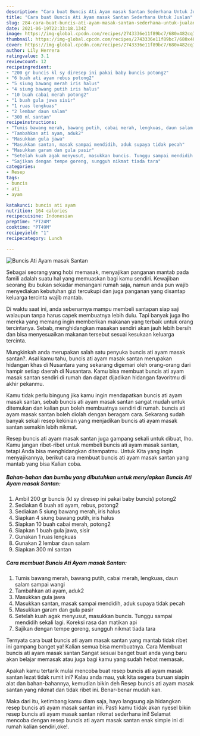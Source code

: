 ```yaml
---
description: "Cara buat Buncis Ati Ayam masak Santan Sederhana Untuk Jualan"
title: "Cara buat Buncis Ati Ayam masak Santan Sederhana Untuk Jualan"
slug: 284-cara-buat-buncis-ati-ayam-masak-santan-sederhana-untuk-jualan
date: 2021-06-19T22:33:18.134Z
image: https://img-global.cpcdn.com/recipes/2743336e11f89bc7/680x482cq70/buncis-ati-ayam-masak-santan-foto-resep-utama.jpg
thumbnail: https://img-global.cpcdn.com/recipes/2743336e11f89bc7/680x482cq70/buncis-ati-ayam-masak-santan-foto-resep-utama.jpg
cover: https://img-global.cpcdn.com/recipes/2743336e11f89bc7/680x482cq70/buncis-ati-ayam-masak-santan-foto-resep-utama.jpg
author: Lily Herrera
ratingvalue: 3.1
reviewcount: 12
recipeingredient:
- "200 gr buncis kl sy diresep ini pakai baby buncis potong2"
- "6 buah ati ayam rebus potong2"
- "5 siung bawang merah iris halus"
- "4 siung bawang putih iris halus"
- "10 buah cabai merah potong2"
- "1 buah gula jawa sisir"
- "1 ruas lengkuas"
- "2 lembar daun salam"
- "300 ml santan"
recipeinstructions:
- "Tumis bawang merah, bawang putih, cabai merah, lengkuas, daun salam sampai wangi"
- "Tambahkan ati ayam, aduk2"
- "Masukkan gula jawa"
- "Masukkan santan, masak sampai mendidih, aduk supaya tidak pecah"
- "Masukkan garam dan gula pasir"
- "Setelah kuah agak menyusut, masukkan buncis. Tunggu sampai mendidih sekali lagi. Koreksi rasa dan matikan api"
- "Sajikan dengan tempe goreng, sungguh nikmat tiada tara"
categories:
- Resep
tags:
- buncis
- ati
- ayam

katakunci: buncis ati ayam 
nutrition: 164 calories
recipecuisine: Indonesian
preptime: "PT24M"
cooktime: "PT49M"
recipeyield: "1"
recipecategory: Lunch

---
```



![Buncis Ati Ayam masak Santan](https://img-global.cpcdn.com/recipes/2743336e11f89bc7/680x482cq70/buncis-ati-ayam-masak-santan-foto-resep-utama.jpg)

Sebagai seorang yang hobi memasak, menyajikan panganan mantab pada famili adalah suatu hal yang memuaskan bagi kamu sendiri. Kewajiban seorang ibu bukan sekadar menangani rumah saja, namun anda pun wajib menyediakan kebutuhan gizi tercukupi dan juga panganan yang disantap keluarga tercinta wajib mantab.

Di waktu  saat ini, anda sebenarnya mampu membeli santapan siap saji walaupun tanpa harus capek membuatnya lebih dulu. Tapi banyak juga lho mereka yang memang ingin memberikan makanan yang terbaik untuk orang tercintanya. Sebab, menghidangkan masakan sendiri akan jauh lebih bersih dan bisa menyesuaikan makanan tersebut sesuai kesukaan keluarga tercinta. 



Mungkinkah anda merupakan salah satu penyuka buncis ati ayam masak santan?. Asal kamu tahu, buncis ati ayam masak santan merupakan hidangan khas di Nusantara yang sekarang digemari oleh orang-orang dari hampir setiap daerah di Nusantara. Kamu bisa membuat buncis ati ayam masak santan sendiri di rumah dan dapat dijadikan hidangan favoritmu di akhir pekanmu.

Kamu tidak perlu bingung jika kamu ingin mendapatkan buncis ati ayam masak santan, sebab buncis ati ayam masak santan sangat mudah untuk ditemukan dan kalian pun boleh membuatnya sendiri di rumah. buncis ati ayam masak santan boleh diolah dengan beragam cara. Sekarang sudah banyak sekali resep kekinian yang menjadikan buncis ati ayam masak santan semakin lebih nikmat.

Resep buncis ati ayam masak santan juga gampang sekali untuk dibuat, lho. Kamu jangan ribet-ribet untuk membeli buncis ati ayam masak santan, tetapi Anda bisa menghidangkan ditempatmu. Untuk Kita yang ingin menyajikannya, berikut cara membuat buncis ati ayam masak santan yang mantab yang bisa Kalian coba.

<!--inarticleads1-->

##### Bahan-bahan dan bumbu yang dibutuhkan untuk menyiapkan Buncis Ati Ayam masak Santan:

1. Ambil 200 gr buncis (kl sy diresep ini pakai baby buncis) potong2
1. Sediakan 6 buah ati ayam, rebus, potong2
1. Sediakan 5 siung bawang merah, iris halus
1. Siapkan 4 siung bawang putih, iris halus
1. Siapkan 10 buah cabai merah, potong2
1. Siapkan 1 buah gula jawa, sisir
1. Gunakan 1 ruas lengkuas
1. Gunakan 2 lembar daun salam
1. Siapkan 300 ml santan




<!--inarticleads2-->

##### Cara membuat Buncis Ati Ayam masak Santan:

1. Tumis bawang merah, bawang putih, cabai merah, lengkuas, daun salam sampai wangi
1. Tambahkan ati ayam, aduk2
1. Masukkan gula jawa
1. Masukkan santan, masak sampai mendidih, aduk supaya tidak pecah
1. Masukkan garam dan gula pasir
1. Setelah kuah agak menyusut, masukkan buncis. Tunggu sampai mendidih sekali lagi. Koreksi rasa dan matikan api
1. Sajikan dengan tempe goreng, sungguh nikmat tiada tara




Ternyata cara buat buncis ati ayam masak santan yang mantab tidak ribet ini gampang banget ya! Kalian semua bisa membuatnya. Cara Membuat buncis ati ayam masak santan Sangat sesuai banget buat anda yang baru akan belajar memasak atau juga bagi kamu yang sudah hebat memasak.

Apakah kamu tertarik mulai mencoba buat resep buncis ati ayam masak santan lezat tidak rumit ini? Kalau anda mau, yuk kita segera buruan siapin alat dan bahan-bahannya, kemudian bikin deh Resep buncis ati ayam masak santan yang nikmat dan tidak ribet ini. Benar-benar mudah kan. 

Maka dari itu, ketimbang kamu diam saja, hayo langsung aja hidangkan resep buncis ati ayam masak santan ini. Pasti kamu tiidak akan nyesel bikin resep buncis ati ayam masak santan nikmat sederhana ini! Selamat mencoba dengan resep buncis ati ayam masak santan enak simple ini di rumah kalian sendiri,oke!.

